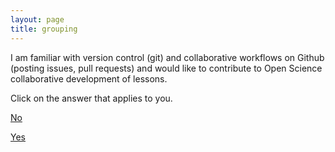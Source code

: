 ```yaml
---
layout: page
title: grouping
---
```


I am familiar with version control (git) and collaborative workflows on Github (posting issues, pull requests) 
and would like to contribute to Open Science collaborative development of lessons.

Click on the answer that applies to you.


[No](./groups5/)


[Yes](./groups6/)
